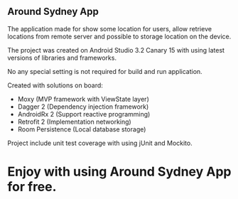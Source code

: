 
## Around Sydney App

The application made for show some location for users, allow retrieve locations from remote server and possible to storage location on the device.

The project was created on Android Studio 3.2 Canary 15 with using latest versions of libraries and frameworks.

No any special setting is not required for build and run application.

Created with solutions on board:
- Moxy (MVP framework with ViewState layer)
- Dagger 2 (Dependency injection framework)
- AndroidRx 2 (Support reactive programming)
- Retrofit 2 (Implementation networking)
- Room Persistence (Local database storage)

Project include unit test coverage with using jUnit and Mockito.

# Enjoy with using Around Sydney App for free.
